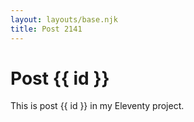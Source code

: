 ```yaml
---
layout: layouts/base.njk
title: Post 2141
---
```


# Post {{ id }}

This is post {{ id }} in my Eleventy project.
